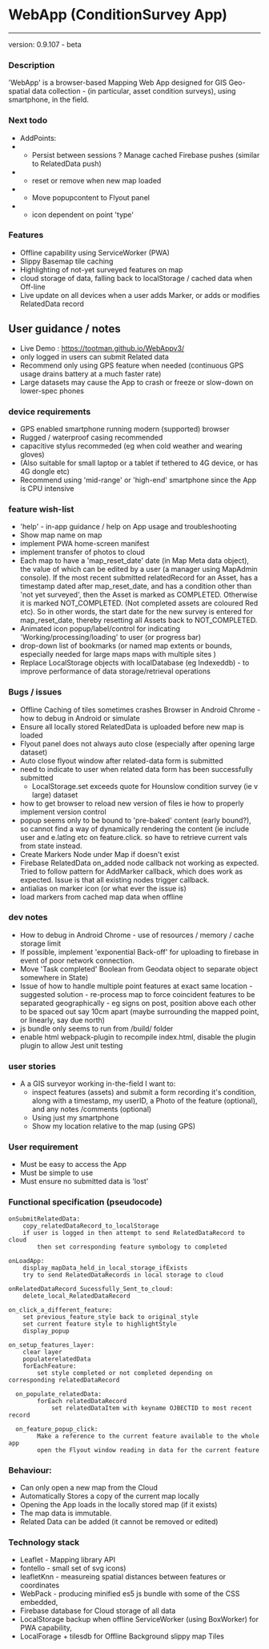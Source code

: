 # WebApp (ConditionSurvey App)

---

version: 0.9.107 - beta

### Description

'WebApp' is a browser-based Mapping Web App designed for GIS Geo-spatial data collection - (in particular, asset condition surveys), using smartphone, in the field.

### Next todo

- AddPoints:
- - Persist between sessions ? Manage cached Firebase pushes (similar to RelatedData push)
- - reset or remove when new map loaded
- - Move popupcontent to Flyout panel
- - icon dependent on point 'type'

### Features

- Offline capability using ServiceWorker (PWA)
- Slippy Basemap tile caching
- Highlighting of not-yet surveyed features on map
- cloud storage of data, falling back to localStorage / cached data when Off-line
- Live update on all devices when a user adds Marker, or adds or modifies RelatedData record

## User guidance / notes

- Live Demo : <https://tootman.github.io/WebAppv3/>
- only logged in users can submit Related data
- Recommend only using GPS feature when needed (continuous GPS usage drains battery at a much faster rate)
- Large datasets may cause the App to crash or freeze or slow-down on lower-spec phones

### device requirements

- GPS enabled smartphone running modern (supported) browser
- Rugged / waterproof casing recommended
- capacitive stylus recommeded (eg when cold weather and wearing gloves)
- (Also suitable for small laptop or a tablet if tethered to 4G device, or has 4G dongle etc)
- Recommend using 'mid-range' or 'high-end' smartphone since the App is CPU intensive

### feature wish-list

- 'help' - in-app guidance / help on App usage and troubleshooting
- Show map name on map
- implement PWA home-screen manifest
- implement transfer of photos to cloud
- Each map to have a 'map_reset_date' date (in Map Meta data object), the value of which can be edited by a user (a manager using MapAdmin console). If the most recent submitted relatedRecord for an Asset, has a timestamp dated after map_reset_date, and has a condition other than 'not yet surveyed', then the Asset is marked as COMPLETED. Otherwise it is marked NOT_COMPLETED. (Not completed assets are coloured Red etc). So in other words, the start date for the new survey is entered for map_reset_date, thereby resetting all Assets back to NOT_COMPLETED.
- Animated icon popup/label/control for indicating 'Working/processing/loading' to user (or progress bar)
- drop-down list of bookmarks (or named map extents or bounds, especially needed for large maps maps with multiple sites )
- Replace LocalStorage objects with localDatabase (eg Indexeddb) - to improve performance of data storage/retrieval operations

### Bugs / issues

- Offline Caching of tiles sometimes crashes Browser in Android Chrome - how to debug in Android or simulate
- Ensure all locally stored RelatedData is uploaded before new map is loaded
- Flyout panel does not always auto close (especially after opening large dataset)
- Auto close flyout window after related-data form is submitted
- need to indicate to user when related data form has been successfully submitted
  - LocalStorage.set exceeds quote for Hounslow condition survey (ie v large) dataset
- how to get browser to reload new version of files ie how to properly implement version control
- popup seems only to be bound to 'pre-baked' content (early bound?), so cannot find a way of dynamically rendering the content (ie include user and e.latlng etc on feature.click. so have to retrieve current vals from state instead.
- Create Markers Node under Map if doesn't exist
- Firebase RelatedData on_added node callback not working as expected. Tried to follow pattern for AddMarker callback, which does work as expected. Issue is that all existing nodes trigger callback.
- antialias on marker icon (or what ever the issue is)
- load markers from cached map data when offline

### dev notes

- How to debug in Android Chrome - use of resources / memory / cache storage limit
- If possible, implement 'exponential Back-off' for uploading to firebase in event of poor network connection.
- Move 'Task completed' Boolean from Geodata object to separate object somewhere in State)
- Issue of how to handle multiple point features at exact same location - suggested solution - re-process map to force coincident features to be separated geographically - eg signs on post, position above each other to be spaced out say 10cm apart (maybe surrounding the mapped point, or linearly, say due north)
- js bundle only seems to run from /build/ folder
- enable html webpack-plugin to recompile index.html, disable the plugin plugin to allow Jest unit testing

### user stories

- A a GIS surveyor working in-the-field I want to:
  - inspect features (assets) and submit a form recording it's condition, along with a timestamp, my userID, a Photo of the feature (optional), and any notes /comments (optional)
  - Using just my smartphone
  - Show my location relative to the map (using GPS)

### User requirement

- Must be easy to access the App
- Must be simple to use
- Must ensure no submitted data is 'lost'

### Functional specification (pseudocode)

    onSubmitRelatedData:
        copy_relatedDataRecord_to_localStorage
        if user is logged in then attempt to send RelatedDataRecord to cloud
            then set corresponding feature symbology to completed

    onLoadApp:
        display_mapData_held_in_local_storage_ifExists
        try to send RelatedDataRecords in local storage to cloud

    onRelatedDataRecord_Sucessfully_Sent_to_cloud:
        delete_local_RelatedDataRecord

    on_click_a_different_feature:
        set previous_feature_style back to original_style
        set current feature style to highlightStyle
        display_popup

    on_setup_features_layer:
        clear layer
        populaterelatedData
        forEachFeature:
            set style completed or not completed depending on corresponding relatedDataRecord

      on_populate_relatedData:
            forEach relatedDataRecord
                set relatedDataItem with keyname OJBECTID to most recent record

      on_feature_popup_click:
            Make a reference to the current feature available to the whole app
            open the Flyout window reading in data for the current feature

### Behaviour:

- Can only open a new map from the Cloud
- Automatically Stores a copy of the current map locally
- Opening the App loads in the locally stored map (if it exists)
- The map data is immutable.
- Related Data can be added (it cannot be removed or edited)

### Technology stack

- Leaflet - Mapping library API
- fontello - small set of svg icons)
- leafletKnn - measureing spatial distances between features or coordinates
- WebPack - producing minified es5 js bundle with some of the CSS embedded,
- Firebase database for Cloud storage of all data
- LocalStorage backup when offline ServiceWorker (using BoxWorker) for PWA capability,
- LocalForage + tilesdb for Offline Background slippy map Tiles
